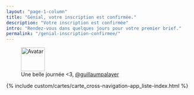 ```yaml
---
layout: "page-1-column"
title: "Génial, votre inscription est confirmée."
description: "Votre inscription est confirmée"
intro: "Rendez-vous dans quelques jours pour votre premier brief."
permalink: "/genial-inscription-confirmee/"
---
```


<figure class="text-center">
  <img class="rounded-img-d64 mod-avatar" src="{{ site.author.avatar | prepend:'https://s3-eu-west-1.amazonaws.com/mdw-images/large/' }}" alt="Avatar" width="64" height="64">
  <figcaption>Une belle journée <3, <a href="https://twitter.com/guillaumpalayer" title="Twitter @guillaumpalayer" target="_blank">@guillaumpalayer</a></figcaption>
</figure>

<!-- list all sections
================================================== -->
{% include custom/cartes/carte_cross-navigation-app_liste-index.html %}
